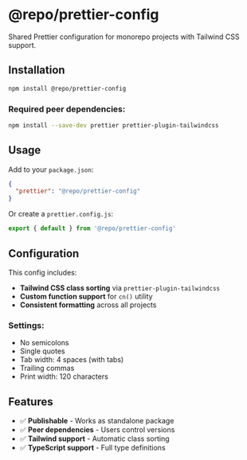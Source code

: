 # @repo/prettier-config

Shared Prettier configuration for monorepo projects with Tailwind CSS support.

## Installation

```bash
npm install @repo/prettier-config
```

### Required peer dependencies:

```bash
npm install --save-dev prettier prettier-plugin-tailwindcss
```

## Usage

Add to your `package.json`:

```json
{
  "prettier": "@repo/prettier-config"
}
```

Or create a `prettier.config.js`:

```js
export { default } from '@repo/prettier-config'
```

## Configuration

This config includes:

- **Tailwind CSS class sorting** via `prettier-plugin-tailwindcss`
- **Custom function support** for `cn()` utility
- **Consistent formatting** across all projects

### Settings:

- No semicolons
- Single quotes
- Tab width: 4 spaces (with tabs)
- Trailing commas
- Print width: 120 characters

## Features

- ✅ **Publishable** - Works as standalone package
- ✅ **Peer dependencies** - Users control versions
- ✅ **Tailwind support** - Automatic class sorting
- ✅ **TypeScript support** - Full type definitions